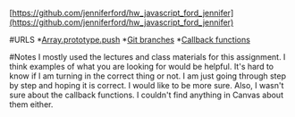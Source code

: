 [https://github.com/jenniferford/hw_javascript_ford_jennifer](https://github.com/jenniferford/hw_javascript_ford_jennifer)

#URLS
*[Array.prototype.push](https://developer.mozilla.org/en-US/docs/Web/JavaScript/Reference/Global_Objects/Array/push)
*[Git branches](https://www.atlassian.com/git/tutorials/using-branches/git-branch)
*[Callback functions](http://recurial.com/programming/understanding-callback-functions-in-javascript/)

#Notes
I mostly used the lectures and class materials for this assignment.  I think examples of what you are looking for would be helpful.  It's hard to know if I am turning in the correct thing or not.  I am just going through step by step and hoping it is correct.  I would like to be more sure.  Also, I wasn't sure about the callback functions.  I couldn't find anything in Canvas about them either.
